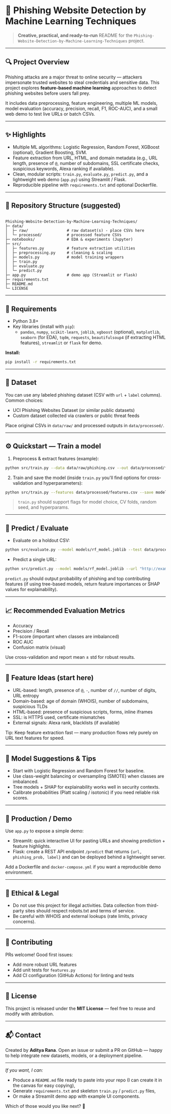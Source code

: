 # 🚨 Phishing Website Detection by Machine Learning Techniques

> **Creative, practical, and ready-to-run** README for the `Phishing-Website-Detection-by-Machine-Learning-Techniques` project.

---

## 🔍 Project Overview
Phishing attacks are a major threat to online security — attackers impersonate trusted websites to steal credentials and sensitive data. This project explores **feature-based machine learning** approaches to detect phishing websites before users fall prey.

It includes data preprocessing, feature engineering, multiple ML models, model evaluation (accuracy, precision, recall, F1, ROC-AUC), and a small web demo to test live URLs or batch CSVs.

---

## ✨ Highlights
- Multiple ML algorithms: Logistic Regression, Random Forest, XGBoost (optional), Gradient Boosting, SVM.
- Feature extraction from URL, HTML, and domain metadata (e.g., URL length, presence of `@`, number of subdomains, SSL certificate checks, suspicious keywords, Alexa ranking if available).
- Clean, modular scripts: `train.py`, `evaluate.py`, `predict.py`, and a lightweight web demo (`app.py`) using Streamlit / Flask.
- Reproducible pipeline with `requirements.txt` and optional Dockerfile.

---

## 📂 Repository Structure (suggested)
```

Phishing-Website-Detection-by-Machine-Learning-Techniques/
├─ data/
│  ├─ raw/                 # raw dataset(s) - place CSVs here
│  └─ processed/           # processed feature CSVs
├─ notebooks/              # EDA & experiments (Jupyter)
├─ src/
│  ├─ features.py          # feature extraction utilities
│  ├─ preprocessing.py     # cleaning & scaling
│  ├─ models.py            # model training wrappers
│  ├─ train.py
│  ├─ evaluate.py
│  └─ predict.py
├─ app.py                  # demo app (Streamlit or Flask)
├─ requirements.txt
├─ README.md
└─ LICENSE

````

---

## 🧰 Requirements
- Python 3.8+
- Key libraries (install with `pip`):
  - `pandas`, `numpy`, `scikit-learn`, `joblib`, `xgboost` (optional), `matplotlib`, `seaborn` (for EDA), `tqdm`, `requests`, `beautifulsoup4` (if extracting HTML features), `streamlit` or `flask` for demo.

**Install:**
```bash
pip install -r requirements.txt
````

---

## 🧩 Dataset

You can use any labeled phishing dataset (CSV with `url` + `label` columns). Common choices:

* UCI Phishing Websites Dataset (or similar public datasets)
* Custom dataset collected via crawlers or public threat feeds

Place original CSVs in `data/raw/` and processed outputs in `data/processed/`.

---

## ⚙️ Quickstart — Train a model

1. Preprocess & extract features (example):

```bash
python src/train.py --data data/raw/phishing.csv --out data/processed/features.csv --model rf
```

2. Train and save the model (inside `train.py` you'll find options for cross-validation and hyperparameters):

```bash
python src/train.py --features data/processed/features.csv --save models/rf_model.joblib --model random_forest
```

> `train.py` should support flags for model choice, CV folds, random seed, and hyperparams.

---

## 🧪 Predict / Evaluate

* Evaluate on a holdout CSV:

```bash
python src/evaluate.py --model models/rf_model.joblib --test data/processed/test_features.csv --metrics out/metrics.json
```

* Predict a single URL:

```bash
python src/predict.py --model models/rf_model.joblib --url "http://example.com/login"
```

`predict.py` should output probability of phishing and top contributing features (if using tree-based models, return feature importances or SHAP values for explainability).

---

## 📈 Recommended Evaluation Metrics

* Accuracy
* Precision / Recall
* F1-score (important when classes are imbalanced)
* ROC AUC
* Confusion matrix (visual)

Use cross-validation and report mean ± std for robust results.

---

## 🔧 Feature Ideas (start here)

* URL-based: length, presence of `@`, `-`, number of `//`, number of digits, URL entropy
* Domain-based: age of domain (WHOIS), number of subdomains, suspicious TLDs
* HTML-based: presence of suspicious scripts, forms, inline iframes
* SSL: is HTTPS used, certificate mismatches
* External signals: Alexa rank, blacklists (if available)

Tip: Keep feature extraction fast — many production flows rely purely on URL text features for speed.

---

## 🧠 Model Suggestions & Tips

* Start with Logistic Regression and Random Forest for baseline.
* Use class-weight balancing or oversampling (SMOTE) when classes are imbalanced.
* Tree models + SHAP for explainability works well in security contexts.
* Calibrate probabilities (Platt scaling / isotonic) if you need reliable risk scores.

---

## 🧩 Production / Demo

Use `app.py` to expose a simple demo:

* Streamlit: quick interactive UI for pasting URLs and showing prediction + feature highlights.
* Flask: create a REST API endpoint `/predict` that returns `{url, phishing_prob, label}` and can be deployed behind a lightweight server.

Add a Dockerfile and `docker-compose.yml` if you want a reproducible demo environment.

---

## 🚨 Ethical & Legal

* Do not use this project for illegal activities. Data collection from third-party sites should respect robots.txt and terms of service.
* Be careful with WHOIS and external lookups (rate limits, privacy concerns).

---

## 🤝 Contributing

PRs welcome! Good first issues:

* Add more robust URL features
* Add unit tests for `features.py`
* Add CI configuration (GitHub Actions) for linting and tests

---

## 📝 License

This project is released under the **MIT License** — feel free to reuse and modify with attribution.

---

## 📬 Contact

Created by **Aditya Rana**. Open an issue or submit a PR on GitHub — happy to help integrate new datasets, models, or a deployment pipeline.

---

*If you want, I can:*

* Produce a `README.md` file ready to paste into your repo (I can create it in the canvas for easy copying),
* Generate `requirements.txt` and skeleton `train.py` / `predict.py` files,
* Or make a Streamlit demo app with example UI components.

Which of those would you like next? 🚀

```
```
